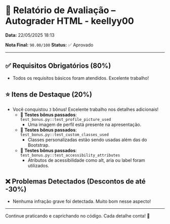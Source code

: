 # 🧪 Relatório de Avaliação – Autograder HTML - keellyy00

**Data:** 22/05/2025 18:13

**Nota Final:** `90.00/100`
**Status:** ✅ Aprovado

---
## ✅ Requisitos Obrigatórios (80%)
- Todos os requisitos básicos foram atendidos. Excelente trabalho!

## ⭐ Itens de Destaque (20%)
- Você conquistou `3` bônus! Excelente trabalho nos detalhes adicionais!
  - 🌟 **Testes bônus passados**: `test_bonus.py::test_profile_picture_used`
    - Uma imagem de perfil está presente na apresentação.
  - 🌟 **Testes bônus passados**: `test_bonus.py::test_custom_classes_used`
    - Classes personalizadas estão sendo usadas além das do Bootstrap.
  - 🌟 **Testes bônus passados**: `test_bonus.py::test_accessibility_attributes`
    - Atributos de acessibilidade como alt, aria ou label foram utilizados.

## ❌ Problemas Detectados (Descontos de até -30%)
- Nenhuma infração grave foi detectada. Muito bom nesse aspecto!

---
Continue praticando e caprichando no código. Cada detalhe conta! 💪
